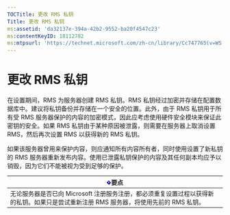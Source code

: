 ```yaml
---
TOCTitle: 更改 RMS 私钥
Title: 更改 RMS 私钥
ms:assetid: 'da32137e-394a-42b2-9552-ba20f4547c23'
ms:contentKeyID: 18112782
ms:mtpsurl: 'https://technet.microsoft.com/zh-cn/library/Cc747765(v=WS.10)'
---
```


更改 RMS 私钥
=============

在设置期间，RMS 为服务器创建 RMS 私钥。RMS 私钥经过加密并存储在配置数据库中。建议将私钥备份并存储在一个安全的位置。此外，由于 RMS 私钥用于所有受 RMS 服务器保护的内容的加密模式，因此应考虑使用硬件安全模块来保证此密钥的安全。如果 RMS 私钥由于某种原因被泄露，则需要在服务器上取消设置 RMS，然后再次设置 RMS 以获得新的 RMS 私钥。

如果该服务器曾用来保护内容，则应通知所有内容所有者，同时使用设置了新私钥的 RMS 服务器重新发布内容。使用已泄露私钥保护的内容及其任何副本均应予以销毁，因为它们不能被视为受到足够的保护。

| ![](images/Cc747765.Important(WS.10).gif)要点                                                            |
|---------------------------------------------------------------------------------------------------------------------------------------|
| 无论服务器是否已向 Microsoft 注册服务注册，都必须重复设置过程以获得新的私钥。如果只是尝试重新注册 RMS 服务器，将使用先前的 RMS 私钥。 |
